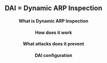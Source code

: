 <h2 align="center">DAI = Dynamic ARP Inspection</h2>


<h4 align="center">What is Dynamic ARP Inspection</h4>


<h4 align="center">How does it work</h4>

<h4 align="center">What attacks does it prevent</h4>

<h4 align="center">DAI configuration</h4>
